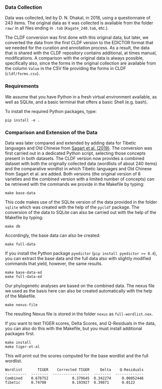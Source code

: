 ### Data Collection

Data was collected, led by D. N. Dhakal, in 2018, using a questionnaire of 243 items. The original data as it was collected is available from the folder `raw/` in all files ending in `.tab` (`Kagate_240.tab`, etc.).

The CLDF conversion was first done with this original data, but later, we converted the data from the first CLDF version to the EDICTOR format that we needed for the curation and annotation process. As a result, the data that is shared with the CLDF repository contains additional, at times manual, modifications. A comparison with the original data is always possible, specifically also, since the forms in the original collection are available from the column `Value` in the CSV file providing the forms in CLDF (`cldf/forms.csv`).

### Requirements

We assume that you have Python in a fresh virtual environment available, as well as SQLite, and a basic terminal that offers a basic Shell (e.g. bash).

To install the required Python packages, type:

```shell
pip install -e .
```

### Comparison and Extension of the Data

Data was later compared and extended by adding data for Tibetic languages and Old Chinese from [Sagart et al. (2019)](https://github.com/lexibank/sagartst). The conversion was first carried out in a dedicated Python script, selecting those concepts present in both datasets. The CLDF version now provides a combined dataset with both the originally collected data (wordlists of about 240 items) and the comparative wordlist in which Tibetic languages and Old Chinese from Sagart et al. are added. Both versions (the original version of 8 varieties and the combined version with a limited number of concepts) can be retrieved with the commands we provide in the Makefile by typing:

```shell
make base-data
```

This code makes use of the SQLite version of the data provided in the folder `sqlite` which was created with the help of the `pycldf` package. The conversion of the data to SQLite can also be carried out with the help of the Makefile by typing:

```shell
make db
```

Accordingly, the base data can also be created:

```shell
make full-data
```

If you install the Python package `pyedictor` (`pip install pyedictor >= 0.4`), you can extract the base data and the full data also with slightly modified commands that yield, however, the same results.

```shell
make base-data-ed
make full-data-ed
```

Our phylogenetic analyses are based on the combined data. The nexus file we used as the basis here can also be created automatically with the help of the Makefile.

```shell
make nexus-file
```

The resulting Nexus file is stored in the folder `nexus` as `full-wordlist.nex`.

If you want to test TIGER scores, Delta Scores, and Q-Residuals in the data, you can also do this with the Makefile, but you must install additional packages first.

```shell
make install
make tiger-et-al
```

This will print out the scores computed for the base wordlist and the full wordlist.

```
Wordlist       TIGER    Corrected TIGER     Delta    Q-Residuals
----------  --------  -----------------  --------  -------------
Combined    0.678752           0.379645  0.342274     0.00852446
Tibetic     0.74708            0.193927  0.39871      0.0122
```

